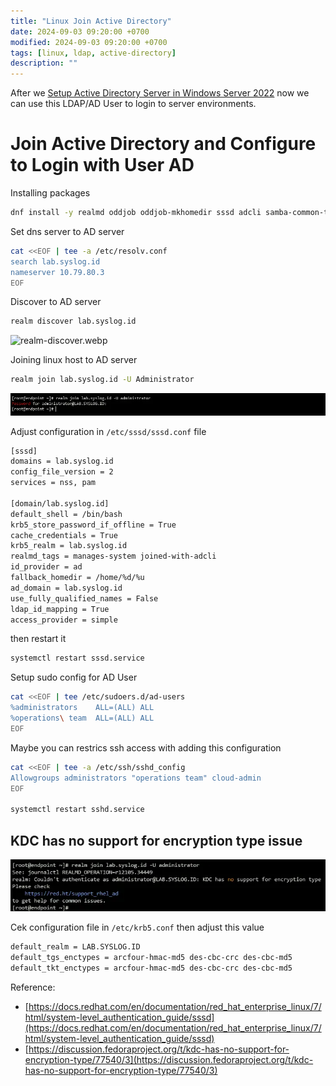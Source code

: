 ```yaml
---
title: "Linux Join Active Directory"
date: 2024-09-03 09:20:00 +0700
modified: 2024-09-03 09:20:00 +0700
tags: [linux, ldap, active-directory]
description: ""
---
```

After we [Setup Active Directory Server in Windows Server 2022](../setup-active-directory-server) now we can use this LDAP/AD User to login to server environments.

# Join Active Directory and Configure to Login with User AD
Installing packages
```bash
dnf install -y realmd oddjob oddjob-mkhomedir sssd adcli samba-common-tools
```

Set dns server to AD server
```bash
cat <<EOF | tee -a /etc/resolv.conf
search lab.syslog.id
nameserver 10.79.80.3
EOF
```

Discover to AD server
```bash
realm discover lab.syslog.id
````
![realm-discover.webp](uploads/realm-discover.webp)


Joining linux host to AD server
```bash
realm join lab.syslog.id -U Administrator
```
![realm-join.webp](uploads/realm-join.webp)

Adjust configuration in `/etc/sssd/sssd.conf` file
```bash
[sssd]
domains = lab.syslog.id
config_file_version = 2
services = nss, pam

[domain/lab.syslog.id]
default_shell = /bin/bash
krb5_store_password_if_offline = True
cache_credentials = True
krb5_realm = lab.syslog.id
realmd_tags = manages-system joined-with-adcli
id_provider = ad
fallback_homedir = /home/%d/%u
ad_domain = lab.syslog.id
use_fully_qualified_names = False
ldap_id_mapping = True
access_provider = simple
```

then restart it
```bash
systemctl restart sssd.service
```

Setup sudo config for AD User
```bash
cat <<EOF | tee /etc/sudoers.d/ad-users
%administrators    ALL=(ALL) ALL
%operations\ team  ALL=(ALL) ALL
EOF
```

Maybe you can restrics ssh access with adding this configuration
```bash
cat <<EOF | tee -a /etc/ssh/sshd_config
Allowgroups administrators "operations team" cloud-admin
EOF

systemctl restart sshd.service
```

## KDC has no support for encryption type issue
![realm-join-issue.webp](uploads/realm-join-issue.webp)

Cek configuration file in `/etc/krb5.conf` then adjust this value
```bash
default_realm = LAB.SYSLOG.ID
default_tgs_enctypes = arcfour-hmac-md5 des-cbc-crc des-cbc-md5
default_tkt_enctypes = arcfour-hmac-md5 des-cbc-crc des-cbc-md5
```

Reference:
- [https://docs.redhat.com/en/documentation/red_hat_enterprise_linux/7/html/system-level_authentication_guide/sssd](https://docs.redhat.com/en/documentation/red_hat_enterprise_linux/7/html/system-level_authentication_guide/sssd)  
- [https://discussion.fedoraproject.org/t/kdc-has-no-support-for-encryption-type/77540/3](https://discussion.fedoraproject.org/t/kdc-has-no-support-for-encryption-type/77540/3)